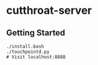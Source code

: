 cutthroat-server
================

## Getting Started
    ./install.bash
    ./touchpointd.py
    # Visit localhost:8888
